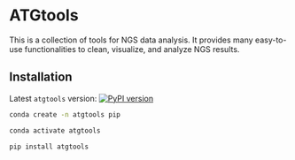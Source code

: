 # ATGtools

This is a collection of tools for NGS data analysis. It provides many easy-to-use functionalities to clean, visualize, and analyze NGS results.

## Installation

Latest `atgtools` version: [![PyPI version](https://badge.fury.io/py/atgtools.svg)](https://badge.fury.io/py/atgtools)

```bash
conda create -n atgtools pip

conda activate atgtools

pip install atgtools
```
